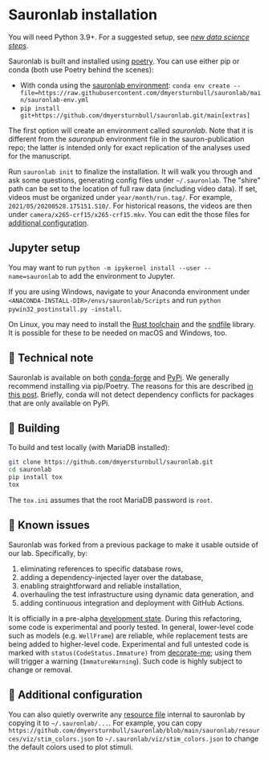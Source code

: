 # Sauronlab installation

You will need Python 3.9+.
For a suggested setup, see
[_new data science steps_](https://dmyersturnbull.github.io/data-science-setup).

Sauronlab is built and installed using [poetry](https://python-poetry.org).
You can use either pip or conda (both use Poetry behind the scenes):

- With conda using the [sauronlab environment](https://github.com/dmyersturnbull/sauronlab/blob/main/sauronlab-env.yml):
  `conda env create --file=https://raw.githubusercontent.com/dmyersturnbull/sauronlab/main/sauronlab-env.yml`
- `pip install git+https://github.com/dmyersturnbull/sauronlab.git/main[extras]`

The first option will create an environment called _sauronlab_.
Note that it is different from the _sauronpub_ environment file in the sauron-publication repo;
the latter is intended only for exact replication of the analyses used for the manuscript.

Run `sauronlab init` to finalize the installation.
It will walk you through and ask some questions,
generating config files under `~/.sauronlab`.
The "shire" path can be set to the location of full raw data (including video data).
If set, videos must be organized under `year/month/run.tag/`. For example, `2021/05/20200528.175151.S10/`.
For historical reasons, the videos are then under `camera/x265-crf15/x265-crf15.mkv`.
You can edit the those files for [additional configuration](#-additional-configuration).

## Jupyter setup

You may want to run `python -m ipykernel install --user --name=sauronlab`
to add the environment to Jupyter.

If you are using Windows, navigate to your Anaconda environment under
`<ANACONDA-INSTALL-DIR>/envs/sauronlab/Scripts` and run `python pywin32_postinstall.py -install`.

On Linux, you may need to install the [Rust toolchain](https://rustup.rs/) and the
[sndfile](https://en.wikipedia.org/wiki/Libsndfile) library.
It is possible for these to be needed on macOS and Windows, too.

## 📝 Technical note
Sauronlab is available on both [conda-forge](https://anaconda.org/conda-forge/sauronlab)
and [PyPi](http://pypi.org/project/sauronlab).
We generally recommend installing via pip/Poetry.
The reasons for this are described
[in this post](https://dmyersturnbull.github.io/python-infrastructure).
Briefly, conda will not detect dependency conflicts for packages that are only available on PyPi.

## 🔨 Building

To build and test locally (with MariaDB installed):

```bash
git clone https://github.com/dmyersturnbull/sauronlab.git
cd sauronlab
pip install tox
tox
```

The `tox.ini` assumes that the root MariaDB password is `root`.

## 🐛 Known issues

Sauronlab was forked from a previous package to make it usable outside of our lab. Specifically, by:

1. eliminating references to specific database rows,
2. adding a dependency-injected layer over the database,
3. enabling straightforward and reliable installation,
4. overhauling the test infrastructure using dynamic data generation, and
5. adding continuous integration and deployment with GitHub Actions.

It is officially in a pre-alpha [development state](https://semver.org/#spec-item-4).
During this refactoring, some code is experimental and poorly tested.
In general, lower-level code such as models (e.g. `WellFrame`) are reliable,
while replacement tests are being added to higher-level code.
Experimental and full untested code is marked with `status(CodeStatus.Immature)`
from [decorate-me](https://github.com/dmyersturnbull/decorate-me);
using them will trigger a warning (`ImmatureWarning`).
Such code is highly subject to change or removal.

## 🔧 Additional configuration

You can also quietly overwrite any
[resource file](https://github.com/dmyersturnbull/sauronlab/tree/main/sauronlab/resources)
internal to sauronlab by copying it to `~/.sauronlab/...`.
For example, you can copy
`https://github.com/dmyersturnbull/sauronlab/blob/main/sauronlab/resources/viz/stim_colors.json` to
`~/.sauronlab/viz/stim_colors.json` to change the default colors used to plot stimuli.
